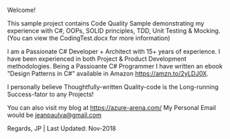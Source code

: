 Welcome!

This sample project contains Code Quality Sample demonstrating my experience with C#, OOPs, SOLID principles, TDD, Unit Testing & Mocking. (You can view the CodingTest.docx for more information)

I am a Passionate C# Developer + Architect with 15+ years of experience.  I have been experienced in both Project & Product Development methodologies.  Being a Passioante C# Programmer I have written an ebook "Design Patterns in C#" available in Amazon https://amzn.to/2yLDJ0X.

I personally believe Thoughtfully-written Quality-code is the Long-running Success-fator to any Projects!

You can also visit my blog at https://azure-arena.com/
My Personal Email would be jeanpaulva@gmail.com

Regards,
JP | Last Updated: Nov-2018
